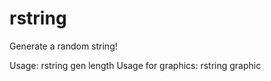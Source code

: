 # rstring

Generate a random string!

Usage: rstring gen length
Usage for graphics: rstring graphic
